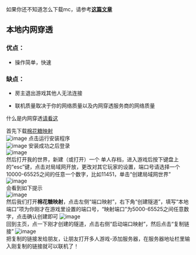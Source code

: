 如果你还不知道怎么下载mc，请参考[**这篇文章**](https://blog.bear556.xyz/post/wo-de-shi-jie-guo-ji-ban-you-wan-zhi-nan.html)


## 本地内网穿透  

### 优点：  

 * 操作简单，快速  

 ### 缺点：

 * 房主退出游戏其他人无法连接

 * 联机质量取决于你的网络质量以及内网穿透服务商的网络质量
 

什么是内网穿透[请看这](https://www.zhihu.com/question/63098230)   

首先下载[棉花糖映射](https://mht-api.centurystarstudio.cn/api_install/mht/MHT_Install_0230403_2.exe)  
![image](https://img.bear556.xyz:20081/i/2023/09/24/gyxxyx.png)
点击运行安装程序  
![image](https://img.bear556.xyz:20081/i/2023/09/24/h08x9s.png)
安装成功之后登录  
![image](https://img.bear556.xyz:20081/i/2023/09/24/h2314i.png)  
然后打开我的世界，新建（或打开）一个 单人存档，进入游戏后按下键盘上的“esc”键，点击对局域网开放，更改对其它玩家的设置，端口号请选择一个10000-65525之间的任意一个数字，比如11451，单击“创建局域网世界”
![image](https://img.bear556.xyz:20081/i/2023/09/24/h50gog.png)  
会看到如下提示  
![image](https://img.bear556.xyz:20081/i/2023/09/24/h5kmn2.png)  
然后我们打开**棉花糖映射**，点击左侧“端口映射”，右下角“创建隧道”，填写“本地端口”项为你刚才在游戏里设置的端口号，“映射端口”为5000-65525之间任意数字，点击确认创建即可
![image](https://img.bear556.xyz:20081/i/2023/09/24/h6oyr9.png)  
回到主页，点一下刚才创建的隧道，点击右侧“启动端口映射”，然后点击“复制链接”
 ![image](https://img.bear556.xyz:20081/i/2023/09/24/h99sma.png)  
 把复制的链接发给朋友，让朋友打开多人游戏-添加服务器，在服务器地址栏里输入刚复制的链接就可以联机了！